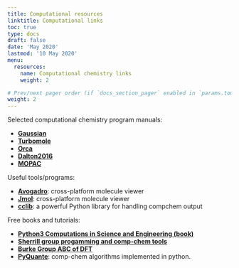 ```yaml
---
title: Computational resources
linktitle: Computational links
toc: true
type: docs
draft: false
date: 'May 2020'
lastmod: '10 May 2020'
menu:
  resources:
    name: Computational chemistry links
    weight: 2

# Prev/next pager order (if `docs_section_pager` enabled in `params.toml`)
weight: 2
---
```


Selected computational chemistry program manuals:

*   [**Gaussian**](http://gaussian.com/man/)
*   [**Turbomole**](https://www.turbomole.org/)
*   [**Orca**](https://orcaforum.kofo.mpg.de/) 
*   [**Dalton2016**](https://daltonprogram.org/documentation/) 
*   [**MOPAC**](http://openmopac.net/manual/)

Useful tools/programs:

*   [**Avogadro**](https://avogadro.cc/): cross-platform molecule viewer
*   [**Jmol**](http://jmol.sourceforge.net/): cross-platform molecule viewer
*   [**cclib**](https://cclib.github.io/): a powerful Python library for handling compchem output

Free books and tutorials:

*   [**Python3 Computations in Science and Engineering (book)**](http://kitchingroup.cheme.cmu.edu/pycse/)
*   [**Sherrill group progamming and comp-chem tools**](http://vergil.chemistry.gatech.edu/resources/programming/index.html)
*   [**Burke Group ABC of DFT**](https://dft.uci.edu/research.php)
*   [**PyQuante**](http://pyquante.sourceforge.net/): comp-chem algorithms implemented in python.


